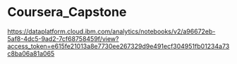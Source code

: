 # Coursera_Capstone
https://dataplatform.cloud.ibm.com/analytics/notebooks/v2/a96672eb-5af8-4dc5-9ad2-7cf68758459f/view?access_token=e615fe21013a8e7730ee267329d9e491ecf304951fb01234a73c8ba06a81a065
